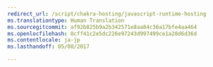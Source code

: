 ```yaml
---
redirect_url: /script/chakra-hosting/javascript-runtime-hosting
ms.translationtype: Human Translation
ms.sourcegitcommit: af92b825b9a2b342571e8aa84c36a17bfe4aa464
ms.openlocfilehash: 8cff41c2e5dc226e97243d997499ce1a28d6d36d
ms.contentlocale: ja-jp
ms.lasthandoff: 05/08/2017

---
```


